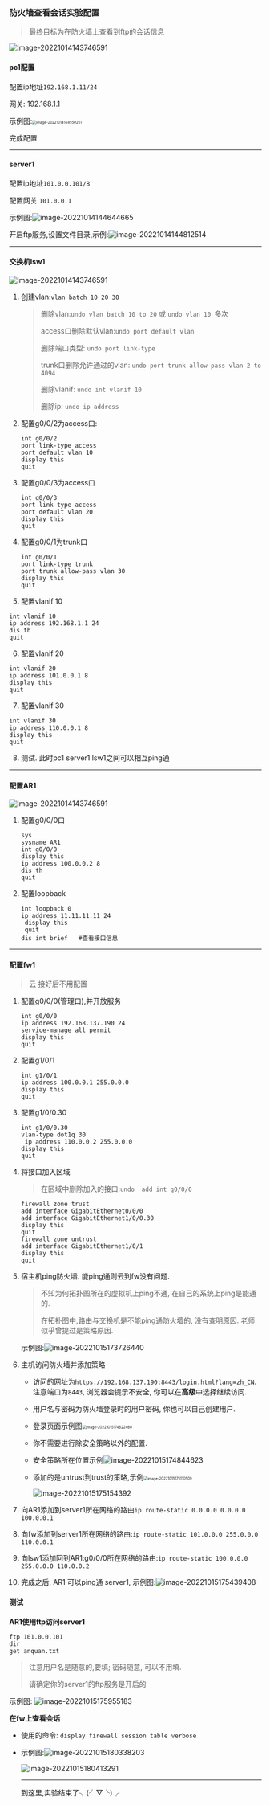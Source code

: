 

### 防火墙查看会话实验配置

> 最终目标为在防火墙上查看到ftp的会话信息

![image-20221014143746591](img/image-20221014143746591.png)

#### pc1配置

配置ip地址`192.168.1.11/24`

网关: 192.168.1.1

示例图:<img src="img/image-20221014144550251.png" alt="image-20221014144550251" style="zoom:50%;" />

完成配置

---------

#### server1

配置ip地址`101.0.0.101/8`

配置网关 `101.0.0.1`

示例图:![image-20221014144644665](img/image-20221014144644665.png)

开启ftp服务,设置文件目录,示例:![image-20221014144812514](img/image-20221014144812514.png)

--------

#### 交换机lsw1

![image-20221014143746591](img/image-20221014143746591.png)

1. 创建vlan:`vlan batch 10 20 30`

   > 删除vlan:`undo vlan batch 10 to 20` 或 `undo vlan 10 `多次
   >
   > access口删除默认vlan:`undo port default vlan`
   >
   > 删除端口类型: `undo port link-type`
   >
   > trunk口删除允许通过的vlan: `undo port trunk allow-pass vlan 2 to 4094`
   >
   > 删除vlanif: `undo int vlanif 10`
   >
   > 删除ip: `undo ip address`

2. 配置g0/0/2为access口:
   ```
   int g0/0/2
   port link-type access
   port default vlan 10
   display this
   quit
   ```

3. 配置g0/0/3为access口

   ```
   int g0/0/3
   port link-type access
   port default vlan 20
   display this
   quit
   ```

4. 配置g0/0/1为trunk口

   ```
   int g0/0/1
   port link-type trunk
   port trunk allow-pass vlan 30
   display this
   quit
   ```

5. 配置vlanif 10

  ```
  int vlanif 10
  ip address 192.168.1.1 24
  dis th
  quit
  ```

6. 配置vlanif 20

  ```
  int vlanif 20
  ip address 101.0.0.1 8
  display this
  quit
  ```

7. 配置vlanif 30


  ```
  int vlanif 30 
  ip address 110.0.0.1 8
  display this
  quit
  ```

8. 测试. 此时pc1 server1 lsw1之间可以相互ping通

------------

#### 配置AR1

![image-20221014143746591](img/image-20221014143746591.png)

1. 配置g0/0/0口

   ```
   sys
   sysname AR1
   int g0/0/0
   display this
   ip address 100.0.0.2 8
   dis th
   quit
   ```

2. 配置loopback

   ```
   int loopback 0
   ip address 11.11.11.11 24
    display this
    quit
   dis int brief   #查看接口信息
   ```

--------

#### 配置fw1

> 云 接好后不用配置

1. 配置g0/0/0(管理口),并开放服务

   ```
   int g0/0/0
   ip address 192.168.137.190 24
   service-manage all permit
   display this
   quit
   ```

2. 配置g1/0/1

   ```
   int g1/0/1
   ip address 100.0.0.1 255.0.0.0
   display this
   quit
   ```
   
3. 配置g1/0/0.30

   ```
   int g1/0/0.30
   vlan-type dot1q 30
    ip address 110.0.0.2 255.0.0.0
   display this
   quit
   ```

4. 将接口加入区域

   > 在区域中删除加入的接口:`undo  add int g0/0/0`

   ```
   firewall zone trust
   add interface GigabitEthernet0/0/0
   add interface GigabitEthernet1/0/0.30
   display this
   quit
   firewall zone untrust 
   add interface GigabitEthernet1/0/1
   display this
   quit
   ```

5. 宿主机ping防火墙. 能ping通则云到fw没有问题.

   > 不知为何拓扑图所在的虚拟机上ping不通, 在自己的系统上ping是能通的.
   >
   > 在拓扑图中,路由与交换机是不能ping通防火墙的, 没有查明原因. 老师似乎曾提过是策略原因.

   示例图:![image-20221015173726440](img/image-20221015173726440.png)

   

6. 主机访问防火墙并添加策略

   * 访问的网址为`https://192.168.137.190:8443/login.html?lang=zh_CN`.注意端口为`8443`, 浏览器会提示不安全, 你可以在**高级**中选择继续访问.

   * 用户名与密码为防火墙登录时的用户密码, 你也可以自己创建用户.

   * 登录页面示例图<img src="img/image-20221015174622460.png" alt="image-20221015174622460" style="zoom:50%;" />

   * 你不需要进行除安全策略以外的配置.

   * 安全策略所在位置示例![image-20221015174844623](img/image-20221015174844623.png)

   * 添加的是untrust到trust的策略,示例<img src="img/image-20221015175110509.png" alt="image-20221015175110509" style="zoom: 50%;" />

     ![image-20221015175154392](img/image-20221015175154392.png)

7. 向AR1添加到server1所在网络的路由`ip route-static 0.0.0.0 0.0.0.0 100.0.0.1`

8. 向fw添加到server1所在网络的路由:`ip route-static 101.0.0.0 255.0.0.0 110.0.0.1`

9. 向lsw1添加回到AR1:g0/0/0所在网络的路由:`ip route-static 100.0.0.0 255.0.0.0 110.0.0.2`

10. 完成之后, AR1 可以ping通 server1, 示例图:![image-20221015175439408](img/image-20221015175439408.png)

#### 测试

**AR1使用ftp访问server1**

```
ftp 101.0.0.101
dir
get anquan.txt
```
> 注意用户名是随意的,要填; 密码随意, 可以不用填.
>
> 请确定你的server1的ftp服务是开启的

示例图: ![image-20221015175955183](img/image-20221015175955183.png)

**在fw上查看会话**

* 使用的命令: `display firewall session table verbose`

* 示例图:![image-20221015180338203](img/image-20221015180338203.png)

  ![image-20221015180413291](img/image-20221015180413291.png)

  

  --------

  到这里,实验结束了╮(╯▽╰)╭

